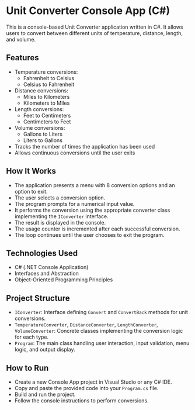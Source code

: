 # Unit Converter Console App (C#)

This is a console-based Unit Converter application written in C#. It allows users to convert between different units of temperature, distance, length, and volume.

## Features

- Temperature conversions:
  - Fahrenheit to Celsius
  - Celsius to Fahrenheit
- Distance conversions:
  - Miles to Kilometers
  - Kilometers to Miles
- Length conversions:
  - Feet to Centimeters
  - Centimeters to Feet
- Volume conversions:
  - Gallons to Liters
  - Liters to Gallons
- Tracks the number of times the application has been used
- Allows continuous conversions until the user exits

## How It Works

- The application presents a menu with 8 conversion options and an option to exit.
- The user selects a conversion option.
- The program prompts for a numerical input value.
- It performs the conversion using the appropriate converter class implementing the `IConverter` interface.
- The result is displayed in the console.
- The usage counter is incremented after each successful conversion.
- The loop continues until the user chooses to exit the program.

## Technologies Used

- C# (.NET Console Application)
- Interfaces and Abstraction
- Object-Oriented Programming Principles

## Project Structure

- `IConverter`: Interface defining `Convert` and `ConvertBack` methods for unit conversions.
- `TemperatureConverter`, `DistanceConverter`, `LengthConverter`, `VolumeConverter`: Concrete classes implementing the conversion logic for each type.
- `Program`: The main class handling user interaction, input validation, menu logic, and output display.

## How to Run

- Create a new Console App project in Visual Studio or any C# IDE.
- Copy and paste the provided code into your `Program.cs` file.
- Build and run the project.
- Follow the console instructions to perform conversions.

